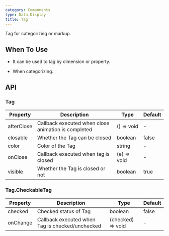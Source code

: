 ```yaml
---
category: Components
type: Data Display
title: Tag
---
```


Tag for categorizing or markup.

## When To Use

- It can be used to tag by dimension or property.

- When categorizing.

## API

### Tag

| Property | Description | Type | Default |
| -------- | ----------- | ---- | ------- |
| afterClose | Callback executed when close animation is completed | () => void | - |
| closable | Whether the Tag can be closed | boolean | false |
| color | Color of the Tag | string | - |
| onClose | Callback executed when tag is closed | (e) => void | - |
| visible | Whether the Tag is closed or not | boolean | true |

### Tag.CheckableTag

| Property | Description | Type | Default |
| -------- | ----------- | ---- | ------- |
| checked | Checked status of Tag | boolean | false |
| onChange | Callback executed when Tag is checked/unchecked | (checked) => void | - |
